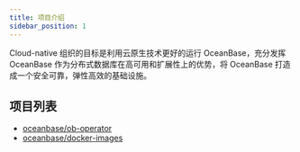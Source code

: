 ```yaml
---
title: 项目介绍
sidebar_position: 1
---
```


Cloud-native 组织的目标是利用云原生技术更好的运行 OceanBase，充分发挥 OceanBase 作为分布式数据库在高可用和扩展性上的优势，将 OceanBase 打造成一个安全可靠，弹性高效的基础设施。

## 项目列表

- [oceanbase/ob-operator](https://github.com/oceanbase/ob-operator)
- [oceanbase/docker-images](https://github.com/oceanbase/docker-images)